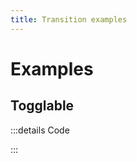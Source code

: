 ```yaml
---
title: Transition examples
---
```


# Examples

## Togglable

<PreviewIframe src="./stories/toggle/story.html" zoom="1" />

:::details Code

<SimpleTabs :items="['app.twig', 'app.js', 'Togglable.js']">
  <template #content-1>

<<< ./components/primitives/Transition/stories/toggle/app.twig

  </template>
  <template #content-2>

<<< ./components/primitives/Transition/stories/toggle/app.js

  </template>
  <template #content-3>

<<< ./components/primitives/Transition/stories/toggle/Togglable.js

  </template>
</SimpleTabs>

:::
